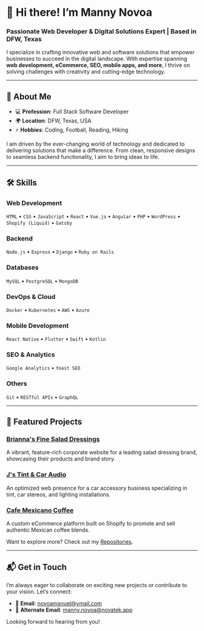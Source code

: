 # 👋 Hi there! I’m Manny Novoa  
### Passionate Web Developer & Digital Solutions Expert | Based in DFW, Texas  

I specialize in crafting innovative web and software solutions that empower businesses to succeed in the digital landscape. With expertise spanning **web development, eCommerce, SEO, mobile apps, and more**, I thrive on solving challenges with creativity and cutting-edge technology.

---

## 🌟 About Me

- 💻 **Profession**: Full Stack Software Developer  
- 🌍 **Location**: DFW, Texas, USA  
- ⚡ **Hobbies**: Coding, Football, Reading, Hiking  

I am driven by the ever-changing world of technology and dedicated to delivering solutions that make a difference. From clean, responsive designs to seamless backend functionality, I aim to bring ideas to life.

---

## 🛠️ Skills

### Web Development  
`HTML` • `CSS` • `JavaScript` • `React` • `Vue.js` • `Angular` • `PHP` • `WordPress` • `Shopify (Liquid)` • `Gatsby`

### Backend  
`Node.js` • `Express` • `Django` • `Ruby on Rails`

### Databases  
`MySQL` • `PostgreSQL` • `MongoDB`

### DevOps & Cloud  
`Docker` • `Kubernetes` • `AWS` • `Azure`

### Mobile Development  
`React Native` • `Flutter` • `Swift` • `Kotlin`

### SEO & Analytics  
`Google Analytics` • `Yoast SEO`

### Others  
`Git` • `RESTful APIs` • `GraphQL`

---

## 🚀 Featured Projects

### [Brianna's Fine Salad Dressings](https://www.briannas.com/)  
A vibrant, feature-rich corporate website for a leading salad dressing brand, showcasing their products and brand story.

### [J's Tint & Car Audio](http://jstintcaraudiodallas.com/)  
An optimized web presence for a car accessory business specializing in tint, car stereos, and lighting installations.

### [Cafe Mexicano Coffee](https://cafemexicanocoffee.com/)  
A custom eCommerce platform built on Shopify to promote and sell authentic Mexican coffee blends.

Want to explore more? Check out my [Repositories](#).

---

## 📬 Get in Touch  

I’m always eager to collaborate on exciting new projects or contribute to your vision. Let’s connect:  

- 📧 **Email**: [novoamanuel@ymail.com](mailto:novoamanuel@ymail.com)  
- 📧 **Alternate Email**: [manny.novoa@novatek.app](mailto:manny.novoa@novatek.app)  

Looking forward to hearing from you!  
